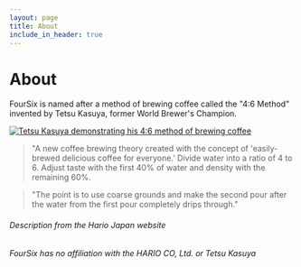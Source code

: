```yaml
---
layout: page
title: About
include_in_header: true
---
```


# About

FourSix is named after a method of brewing coffee called the "4:6 Method" invented by Tetsu Kasuya, former World Brewer's Champion.

[![Tetsu Kasuya demonstrating his 4:6 method of brewing coffee](http://img.youtube.com/vi/wmCW8xSWGZY/0.jpg)](http://www.youtube.com/watch?v=wmCW8xSWGZY "Tetsu Kasuya")

> "A new coffee brewing theory created with the concept of 'easily-brewed delicious coffee for everyone.' Divide water into a ratio of 4 to 6. Adjust taste with the first 40% of water and density with the remaining 60%.

> "The point is to use coarse grounds and make the second pour after the water from the first pour completely drips through."

###### Description from the Hario Japan website

###### *FourSix has no affiliation with the HARIO CO, Ltd. or Tetsu Kasuya*
